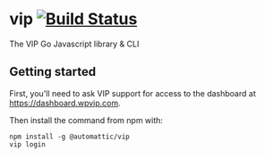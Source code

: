 # vip [![Build Status](https://travis-ci.com/Automattic/vip.svg?token=xWx9qCRAJeRdHxEcWW83&branch=master)](https://travis-ci.com/Automattic/vip)

The VIP Go Javascript library & CLI 

## Getting started

First, you'll need to ask VIP support for access to the dashboard at
https://dashboard.wpvip.com.

Then install the command from npm with:

```
npm install -g @automattic/vip
vip login
```
